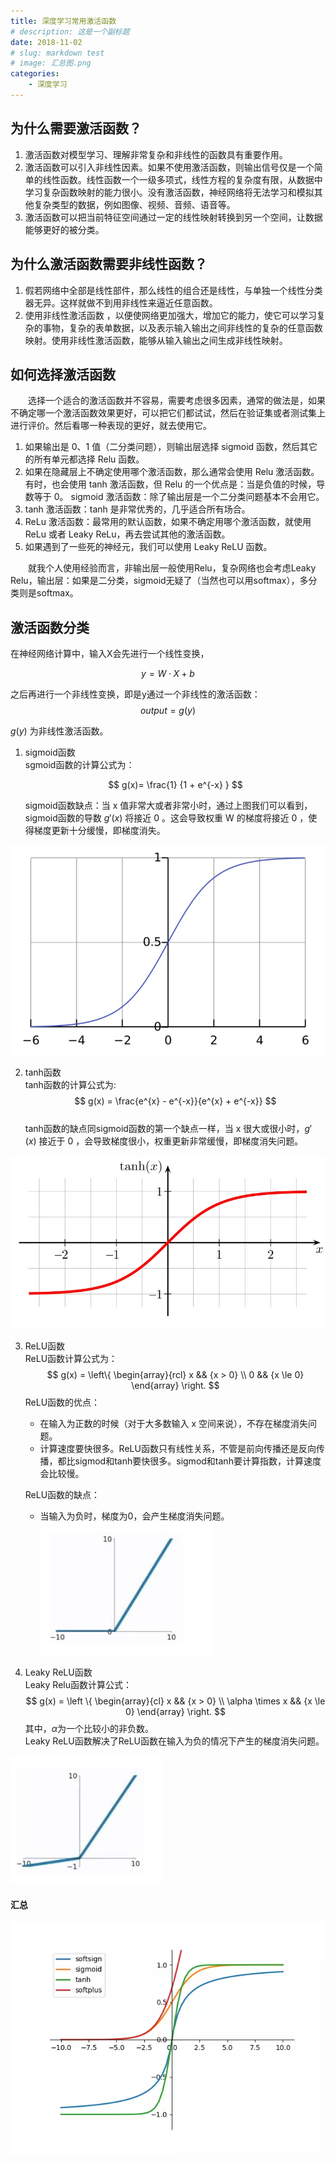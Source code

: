 ```yaml
---
title: 深度学习常用激活函数
# description: 这是一个副标题
date: 2018-11-02
# slug: markdown test
# image: 汇总图.png
categories:
    - 深度学习
---
```


## 为什么需要激活函数？
1. 激活函数对模型学习、理解非常复杂和非线性的函数具有重要作用。
2. 激活函数可以引入非线性因素。如果不使用激活函数，则输出信号仅是一个简单的线性函数。线性函数一个一级多项式，线性方程的复杂度有限，从数据中学习复杂函数映射的能力很小。没有激活函数，神经网络将无法学习和模拟其他复杂类型的数据，例如图像、视频、音频、语音等。
3. 激活函数可以把当前特征空间通过一定的线性映射转换到另一个空间，让数据能够更好的被分类。

## 为什么激活函数需要非线性函数？
1. 假若网络中全部是线性部件，那么线性的组合还是线性，与单独一个线性分类器无异。这样就做不到用非线性来逼近任意函数。
2. 使用非线性激活函数 ，以便使网络更加强大，增加它的能力，使它可以学习复杂的事物，复杂的表单数据，以及表示输入输出之间非线性的复杂的任意函数映射。使用非线性激活函数，能够从输入输出之间生成非线性映射。
   
## 如何选择激活函数
&emsp;&emsp;选择一个适合的激活函数并不容易，需要考虑很多因素，通常的做法是，如果不确定哪一个激活函数效果更好，可以把它们都试试，然后在验证集或者测试集上进行评价。然后看哪一种表现的更好，就去使用它。
1. 如果输出是 0、1 值（二分类问题），则输出层选择 sigmoid 函数，然后其它的所有单元都选择 Relu 函数。
2. 如果在隐藏层上不确定使用哪个激活函数，那么通常会使用 Relu 激活函数。有时，也会使用 tanh 激活函数，但 Relu 的一个优点是：当是负值的时候，导数等于 0。
sigmoid 激活函数：除了输出层是一个二分类问题基本不会用它。
3. tanh 激活函数：tanh 是非常优秀的，几乎适合所有场合。
4. ReLu 激活函数：最常用的默认函数，如果不确定用哪个激活函数，就使用 ReLu 或者 Leaky ReLu，再去尝试其他的激活函数。
5. 如果遇到了一些死的神经元，我们可以使用 Leaky ReLU 函数。  

&emsp;&emsp;就我个人使用经验而言，非输出层一般使用Relu，复杂网络也会考虑Leaky Relu，输出层：如果是二分类，sigmoid无疑了（当然也可以用softmax），多分类则是softmax。

## 激活函数分类
在神经网络计算中，输入X会先进行一个线性变换，

$$ y = W · X + b $$

之后再进行一个非线性变换，即是y通过一个非线性的激活函数：
$$ output=g(y) $$

$g(y)$ 为非线性激活函数。  

1. sigmoid函数  
    sgmoid函数的计算公式为：  

    $$ g(x)= \frac{1} {1 + e^{-x} }  $$

    sigmoid函数缺点：当 x 值非常大或者非常小时，通过上图我们可以看到，sigmoid函数的导数 $g′(x)$ 将接近 0 。这会导致权重 W 的梯度将接近 0 ，使得梯度更新十分缓慢，即梯度消失。

![sigmoid函数](sigmoid.png)  


2. tanh函数  
   tanh函数的计算公式为:
   $$ g(x) = \frac{e^{x} - e^{-x}}{e^{x} + e^{-x}}  $$  
   tanh函数的缺点同sigmoid函数的第一个缺点一样，当 x 很大或很小时，$g′(x)$ 接近于 0 ，会导致梯度很小，权重更新非常缓慢，即梯度消失问题。

![tanh函数](tanh.png)

3. ReLU函数  
   ReLU函数计算公式为：  
    $$ 
    g(x) = \left\{
        \begin{array}{rcl}
            x   &&  {x > 0} \\
            0   &&  {x \le 0} 
        \end{array} \right. 
    $$
    ReLU函数的优点：
    - 在输入为正数的时候（对于大多数输入 x 空间来说），不存在梯度消失问题。
    - 计算速度要快很多。ReLU函数只有线性关系，不管是前向传播还是反向传播，都比sigmod和tanh要快很多。sigmod和tanh要计算指数，计算速度会比较慢。  
  
    ReLU函数的缺点：
    - 当输入为负时，梯度为0，会产生梯度消失问题。
![relu函数](relu.png)

4. Leaky ReLU函数  
   Leaky Relu函数计算公式：
    $$ 
    g(x) = \left \{
        \begin{array}{cl}
            x   &&  {x > 0} \\
            \alpha \times x   &&  {x \le 0} 
        \end{array}
        \right. 
    $$
    其中，$\alpha$为一个比较小的非负数。  
    Leaky ReLU函数解决了ReLU函数在输入为负的情况下产生的梯度消失问题。

![leaky_relu函数](leaky_relu.png)

#### 汇总
![汇总图](汇总图.png)
